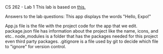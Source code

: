 CS 262 - Lab 1
This lab is based on [this.](https://cs.calvin.edu/courses/cs/262/kvlinden/01introduction/lab.html)

Answers to the lab questions:
This app displays the words "Hello, Expo!"

App.js file is the file with the project code for the app that we edit.
package.json file has information about the project like the name, icons, and etc..
node_modules is a folder that has the packages needed for this project even third party packages.
.gitignore is a file used by git to decide which file to "ignore" for version control.
